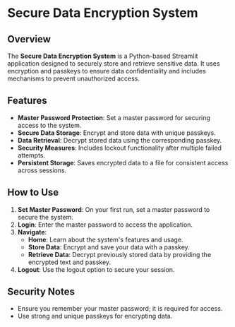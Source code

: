# Secure Data Encryption System

## Overview
The **Secure Data Encryption System** is a Python-based Streamlit application designed to securely store and retrieve sensitive data. It uses encryption and passkeys to ensure data confidentiality and includes mechanisms to prevent unauthorized access.

## Features
- **Master Password Protection**: Set a master password for securing access to the system.
- **Secure Data Storage**: Encrypt and store data with unique passkeys.
- **Data Retrieval**: Decrypt stored data using the corresponding passkey.
- **Security Measures**: Includes lockout functionality after multiple failed attempts.
- **Persistent Storage**: Saves encrypted data to a file for consistent access across sessions.

## How to Use
1. **Set Master Password**: On your first run, set a master password to secure the system.
2. **Login**: Enter the master password to access the application.
3. **Navigate**:
   - **Home**: Learn about the system's features and usage.
   - **Store Data**: Encrypt and save your data with a passkey.
   - **Retrieve Data**: Decrypt previously stored data by providing the encrypted text and passkey.
4. **Logout**: Use the logout option to secure your session.

## Security Notes
- Ensure you remember your master password; it is required for access.
- Use strong and unique passkeys for encrypting data.
